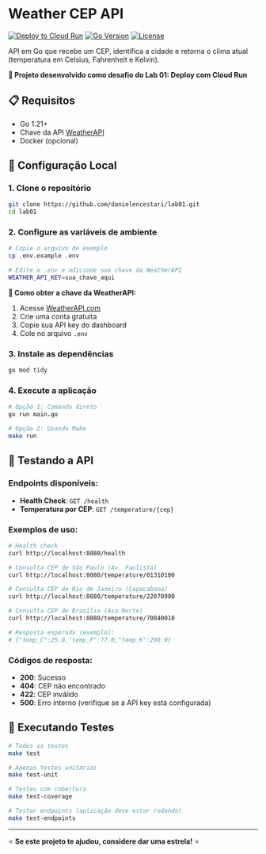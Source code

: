 # Weather CEP API

[![Deploy to Cloud Run](https://img.shields.io/badge/Deploy%20to-Cloud%20Run-blue)](https://cloud.google.com/run/docs?hl=pt-br)
[![Go Version](https://img.shields.io/badge/Go-1.21+-blue)](https://golang.org)
[![License](https://img.shields.io/badge/License-MIT-green)](LICENSE)

API em Go que recebe um CEP, identifica a cidade e retorna o clima atual (temperatura em Celsius, Fahrenheit e Kelvin).

**🚀 Projeto desenvolvido como desafio do Lab 01: Deploy com Cloud Run**

## 📋 **Requisitos**

- Go 1.21+
- Chave da API [WeatherAPI](https://www.weatherapi.com/)
- Docker (opcional)

## 🚀 **Configuração Local**

### 1. Clone o repositório
```bash
git clone https://github.com/danielencestari/lab01.git
cd lab01
```

### 2. Configure as variáveis de ambiente
```bash
# Copie o arquivo de exemplo
cp .env.example .env

# Edite o .env e adicione sua chave da WeatherAPI
WEATHER_API_KEY=sua_chave_aqui
```

**📝 Como obter a chave da WeatherAPI:**
1. Acesse [WeatherAPI.com](https://www.weatherapi.com/)
2. Crie uma conta gratuita
3. Copie sua API key do dashboard
4. Cole no arquivo `.env`

### 3. Instale as dependências
```bash
go mod tidy
```

### 4. Execute a aplicação
```bash
# Opção 1: Comando direto
go run main.go

# Opção 2: Usando Make
make run
```

## 🧪 **Testando a API**

### Endpoints disponíveis:

- **Health Check**: `GET /health`
- **Temperatura por CEP**: `GET /temperature/{cep}`

### Exemplos de uso:

```bash
# Health check
curl http://localhost:8080/health

# Consulta CEP de São Paulo (Av. Paulista)
curl http://localhost:8080/temperature/01310100

# Consulta CEP do Rio de Janeiro (Copacabana)
curl http://localhost:8080/temperature/22070900

# Consulta CEP de Brasília (Asa Norte)
curl http://localhost:8080/temperature/70040010

# Resposta esperada (exemplo):
# {"temp_C":25.0,"temp_F":77.0,"temp_K":298.0}
```

### Códigos de resposta:

- **200**: Sucesso
- **404**: CEP não encontrado
- **422**: CEP inválido
- **500**: Erro interno (verifique se a API key está configurada)

## 🧪 **Executando Testes**

```bash
# Todos os testes
make test

# Apenas testes unitários
make test-unit

# Testes com cobertura
make test-coverage

# Testar endpoints (aplicação deve estar rodando)
make test-endpoints
```
---

⭐ **Se este projeto te ajudou, considere dar uma estrela!** ⭐ 
